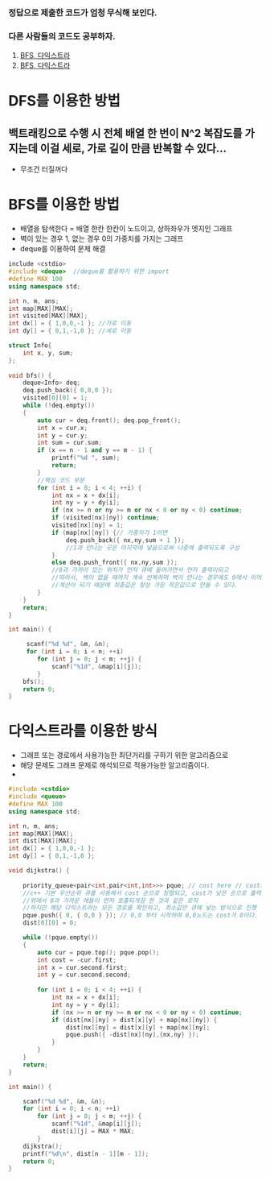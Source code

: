 ### 정답으로 제출한 코드가 엄청 무식해 보인다.
### 다른 사람들의 코드도 공부하자.

1. [BFS, 다익스트라](https://developingbear.tistory.com/141)
2. [BFS, 다익스트라](https://ji-gwang.tistory.com/302)

# DFS를 이용한 방법
## 백트래킹으로 수행 시 전체 배열 한 번이 N^2 복잡도를 가지는데 이걸 세로, 가로 길이 만큼 반복할 수 있다...
- 무조건 터질꺼다

# BFS를 이용한 방법
- 배열을 탐색한다 = 배열 한칸 한칸이 노드이고, 상하좌우가 엣지인 그래프
- 벽이 있는 경우 1, 없는 경우 0의 가중치를 가지는 그래프
- deque를 이용하여 문제 해결
```c++
include <cstdio>
#include <deque>  //deque를 활용하기 위한 import
#define MAX 100
using namespace std;

int n, m, ans;
int map[MAX][MAX];
int visited[MAX][MAX];
int dx[] = { 1,0,0,-1 }; //가로 이동
int dy[] = { 0,1,-1,0 }; //세로 이동

struct Info{
	int x, y, sum;
};
 
void bfs() {
	deque<Info> deq;
	deq.push_back({ 0,0,0 });
	visited[0][0] = 1;
	while (!deq.empty())
	{
		auto cur = deq.front(); deq.pop_front();
		int x = cur.x;
		int y = cur.y;
		int sum = cur.sum;
		if (x == n - 1 and y == m - 1) {
			printf("%d ", sum);
			return;
		}
        //핵심 코드 부분
		for (int i = 0; i < 4; ++i) {
			int nx = x + dx[i];
			int ny = y + dy[i];
			if (nx >= n or ny >= m or nx < 0 or ny < 0) continue;
			if (visited[nx][ny]) continue;
			visited[nx][ny] = 1;
			if (map[nx][ny]) {// 가중치가 1이면
				deq.push_back({ nx,ny,sum + 1 });
				//1과 만나는 곳은 마지막에 넣음으로써 나중에 출력되도록 구성
			}
			else deq.push_front({ nx,ny,sum });
			//0과 가까이 있는 위치가 먼저 큐에 들어가면서 먼저 출력이되고
			//따라서, 벽이 없을 때까지 계속 반복하며 벽이 만나는 경우에도 0에서 이어지도록
			//계산이 되기 때문에 최종값은 항상 가장 작은값으로 만들 수 있다. 
		}
	}
	return;
}

int main() {

	 scanf("%d %d", &m, &n);
	 for (int i = 0; i < n; ++i)
		for (int j = 0; j < m; ++j) {
			scanf("%1d", &map[i][j]); 
		} 
	bfs();
	return 0;
}
```

# 다익스트라를 이용한 방식
- 그래프 또는 경로에서 사용가능한 최단거리를 구하기 위한 알고리즘으로
- 해당 문제도 그래프 문제로 해석되므로 적용가능한 알고리즘이다.
- 
```c++
#include <cstdio>
#include <queue>
#define MAX 100
using namespace std;

int n, m, ans;
int map[MAX][MAX];
int dist[MAX][MAX];
int dx[] = { 1,0,0,-1 };
int dy[] = { 0,1,-1,0 };

void dijkstra() {
 
	priority_queue<pair<int,pair<int,int>>> pque; // cost here // cost를 먼저 넣는 이유는 cost 순으로 정렬이 필요하기 때문.
	//c++ 기본 우선순위 큐를 사용해서 cost 순으로 정렬되고, cost가 낮은 순으로 출력되도록 호출함
	//위에서 0과 가까운 애들이 먼저 호출되게끔 한 것과 같은 로직
	//하지만 해당 다익스트라는 모든 경로를 확인하고, 최소값만 큐에 넣는 방식으로 진행
	pque.push({ 0, { 0,0 } }); // 0,0 부터 시작하며 0,0노드는 cost가 0이다.
	dist[0][0] = 0;

	while (!pque.empty())
	{
		auto cur = pque.top(); pque.pop();
		int cost = -cur.first;
		int x = cur.second.first;
		int y = cur.second.second;
	
		for (int i = 0; i < 4; ++i) {
			int nx = x + dx[i];
			int ny = y + dy[i];
			if (nx >= n or ny >= m or nx < 0 or ny < 0) continue;
			if (dist[nx][ny] > dist[x][y] + map[nx][ny]) {
				dist[nx][ny] = dist[x][y] + map[nx][ny];
				pque.push({ -dist[nx][ny],{nx,ny} });
			}
		}
	}
	return;
}

int main() {

	scanf("%d %d", &m, &n);
	for (int i = 0; i < n; ++i)
		for (int j = 0; j < m; ++j) {
			scanf("%1d", &map[i][j]);
			dist[i][j] = MAX * MAX;
		}
	dijkstra();
	printf("%d\n", dist[n - 1][m - 1]);
	return 0;
}
```
